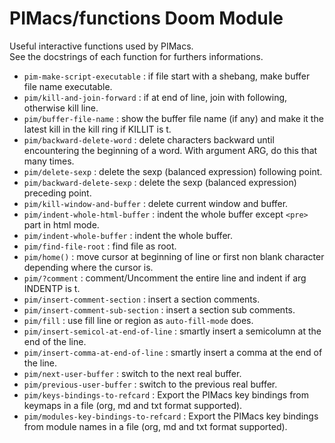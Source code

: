 # PIMacs/functions Doom Module

Useful interactive functions used by PIMacs.  
See the docstrings of each function for furthers informations.

* `pim-make-script-executable` : if file start with a shebang, make buffer file name executable.
* `pim/kill-and-join-forward` : if at end of line, join with following, otherwise kill line.
* `pim/buffer-file-name` : show the buffer file name (if any) and make it the latest kill in the kill ring if KILLIT is t.
* `pim/backward-delete-word` : delete characters backward until encountering the beginning of a word.
  With argument ARG, do this that many times.
* `pim/delete-sexp` : delete the sexp (balanced expression) following point.
* `pim/backward-delete-sexp` : delete the sexp (balanced expression) preceding point.
* `pim/kill-window-and-buffer` : delete current window and buffer.
* `pim/indent-whole-html-buffer` : indent the whole buffer except `<pre>` part in html mode.
* `pim/indent-whole-buffer` : indent the whole buffer.
* `pim/find-file-root` : find file as root.
* `pim/home()` : move cursor at beginning of line or first non blank character depending where the cursor is.
* `pim/?comment` : comment/Uncomment the entire line and indent if arg INDENTP is t.
* `pim/insert-comment-section` : insert a section comments.
* `pim/insert-comment-sub-section` : insert a section sub comments.
* `pim/fill` : use fill line or region as `auto-fill-mode` does.
* `pim/insert-semicol-at-end-of-line` : smartly insert a semicolumn at the end of the line.
* `pim/insert-comma-at-end-of-line` : smartly insert a comma at the end of the line.
* `pim/next-user-buffer` : switch to the next real buffer.
* `pim/previous-user-buffer` : switch to the previous real buffer.
* `pim/keys-bindings-to-refcard` : Export the PIMacs key bindings from keymaps in a file (org,
  md and txt format supported).
* `pim/modules-key-bindings-to-refcard` : Export the PIMacs key bindings from
  module names in a file (org, md and txt format supported).
